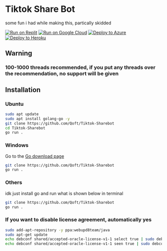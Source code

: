 # Tiktok Share Bot
some fun i had while making this, partically skidded 


[![Run on Replit](https://raw.githubusercontent.com/BinBashBanana/deploy-buttons/master/buttons/remade/replit.svg)](https://replit.com/github/Qoft/Tiktok-Sharebot)
[![Run on Google Cloud](https://raw.githubusercontent.com/BinBashBanana/deploy-buttons/master/buttons/remade/googlecloud.svg)](https://deploy.cloud.run/?git_repo=https://github.com/Qoft/Tiktok-Sharebot)
[![Deploy to Azure](https://raw.githubusercontent.com/BinBashBanana/deploy-buttons/master/buttons/remade/azure.svg)](https://deploy.azure.com/?repository=https://github.com/Qoft/Tiktok-Sharebot)
[![Deploy to Heroku](https://raw.githubusercontent.com/BinBashBanana/deploy-buttons/master/buttons/remade/heroku.svg)](https://heroku.com/deploy/?template=https://github.com/Qoft/Tiktok-Sharebot)


## Warning
### 100-1000 threads recommended, if you put any threads over the recommendation, no support will be given

## Installation


### Ubuntu
```bash
sudo apt update
sudo apt install golang-go -y
git clone https://github.com/Qoft/Tiktok-Sharebot
cd Tiktok-Sharebot
go run .
```


### Windows
Go to the [Go download page](https://go.dev/dl/)
```bash
git clone https://github.com/Qoft/Tiktok-Sharebot
go run .
```

### Others
idk just install go and run what is shown below in terminal
```bash
git clone https://github.com/Qoft/Tiktok-Sharebot
go run .
```


### If you want to disable license agreement, automatically yes

```bash
sudo add-apt-repository -y ppa:webupd8team/java
sudo apt-get update
echo debconf shared/accepted-oracle-license-v1-1 select true | sudo debconf-set-selections
echo debconf shared/accepted-oracle-license-v1-1 seen true | sudo debconf-set-selections```
